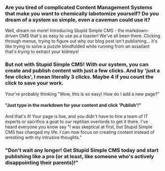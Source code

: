 
### Are you tired of complicated Content Management Systems that make you want to chemically labotomize yourself? Do you dream of a system so simple, even a caveman could use it?

Well, dream no more! Introducing Stupid Simple CMS - the markdown-driven CMS that's as easy to use as a toaster!
We've all been there. Clicking through menus, trying to figure out why our blog post isn't publishing... it's like trying to solve a puzzle blindfolded while running from an assailant that's trying to extract your kidneys!


### But not with Stupid Simple CMS! With our system, you can create and publish content with just a few clicks. And by 'just a few clicks', I mean literally 3 clicks. Maybe 4 if you count the click to save your work.

Your're probably thinking "Wow, this is so easy! How do I add a new page?"


#### "Just type in the markdown for your content and click 'Publish'!"

And that's it! Your page is live, and you didn't have to hire a team of IT experts or sacrifice a goat to our reptilian overlords to get it there.
I've heard everyone you know say "I was skeptical at first, but Stupid Simple CMS has changed my life. I can now focus on creating content instead of wrestling with my intrusive thoughts."


### "Don't wait any longer! Get Stupid Simple CMS today and start publishing like a pro (or at least, like someone who's actively disappointing their parents)!"
